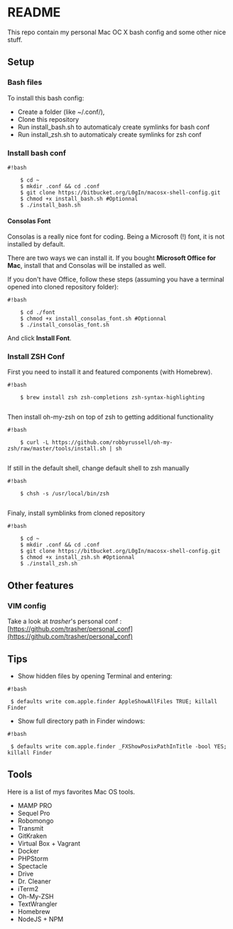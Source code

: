 # README #

This repo contain my personal Mac OC X bash config and some other nice stuff.

## Setup

### Bash files

To install this bash config:

 * Create a folder (like ~/.conf/), 
 * Clone this repository
 * Run install_bash.sh to automaticaly create symlinks for bash conf
 * Run install_zsh.sh to automaticaly create symlinks for zsh conf


### Install bash conf

```
#!bash

    $ cd ~
    $ mkdir .conf && cd .conf
    $ git clone https://bitbucket.org/L0gIn/macosx-shell-config.git
    $ chmod +x install_bash.sh #Optionnal
    $ ./install_bash.sh

```

#### Consolas Font

Consolas is a really nice font for coding. Being a Microsoft (!) font, it is not installed by default.

There are two ways we can install it. If you bought **Microsoft Office for Mac**, install that and Consolas will be installed as well.

If you don't have Office, follow these steps (assuming you have a terminal opened into cloned repository folder):

```
#!bash

    $ cd ./font
    $ chmod +x install_consolas_font.sh #Optionnal
    $ ./install_consolas_font.sh

```

And click **Install Font**.

### Install ZSH Conf

First you need to install it and featured components (with Homebrew).

```
#!bash

    $ brew install zsh zsh-completions zsh-syntax-highlighting
    
```

Then install oh-my-zsh on top of zsh to getting additional functionality

```
#!bash

    $ curl -L https://github.com/robbyrussell/oh-my-zsh/raw/master/tools/install.sh | sh
    
```

If still in the default shell, change default shell to zsh manually

```
#!bash

    $ chsh -s /usr/local/bin/zsh
    
```

Finaly, install symblinks from cloned repository

```
#!bash

    $ cd ~
    $ mkdir .conf && cd .conf
    $ git clone https://bitbucket.org/L0gIn/macosx-shell-config.git
    $ chmod +x install_zsh.sh #Optionnal
    $ ./install_zsh.sh

```

## Other features

### VIM config

Take a look at *trasher*'s personal conf : [https://github.com/trasher/personal_conf](https://github.com/trasher/personal_conf)

## Tips
* Show hidden files by opening Terminal and entering:
```
#!bash

 $ defaults write com.apple.finder AppleShowAllFiles TRUE; killall Finder
```

* Show full directory path in Finder windows:
```
#!bash

 $ defaults write com.apple.finder _FXShowPosixPathInTitle -bool YES; killall Finder
```

## Tools

Here is a list of mys favorites Mac OS tools.

* MAMP PRO
* Sequel Pro
* Robomongo
* Transmit
* GitKraken
* Virtual Box + Vagrant
* Docker
* PHPStorm
* Spectacle
* Drive
* Dr. Cleaner
* iTerm2
* Oh-My-ZSH
* TextWrangler
* Homebrew
* NodeJS + NPM
